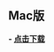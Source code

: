 ## **Mac版**

**- [点击下载](https://github.com/DaemonFG/IntrotoPython-Think-Tank/raw/master/P2/chromedriver%20for%20mac.7z)**
